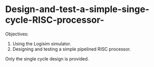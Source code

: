 # Design-and-test-a-simple-singe-cycle-RISC-processor-
 Objectives:
1. Using the Logisim simulator.
2. Designing and testing a simple pipelined RISC processor.

Only the single cycle design is provided.
